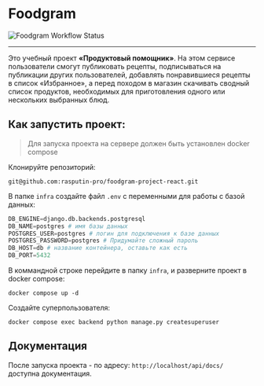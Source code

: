# Foodgram

![Foodgram Workflow Status](https://github.com/rasputin-pro/foodgram-project-react/actions/workflows/workflow.yml/badge.svg?branch=master&event=push)
___


Это учебный проект **«Продуктовый помощник»**. 
На этом сервисе пользователи смогут публиковать рецепты, 
подписываться на публикации других пользователей, добавлять 
понравившиеся рецепты в список «Избранное», а перед походом 
в магазин скачивать сводный список продуктов, необходимых для 
приготовления одного или нескольких выбранных блюд.

## Как запустить проект:

>Для запуска проекта на сервере должен быть установлен docker compose

Клонируйте репозиторий:
```
git@github.com:rasputin-pro/foodgram-project-react.git
```

В папке `infra` создайте файл `.env` с переменными для работы с базой данных:
```python
DB_ENGINE=django.db.backends.postgresql
DB_NAME=postgres # имя базы данных
POSTGRES_USER=postgres # логин для подключения к базе данных
POSTGRES_PASSWORD=postgres # Придумайте сложный пароль
DB_HOST=db # название контейнера, оставьте как есть
DB_PORT=5432
```

В коммандной строке перейдите в папку `infra`, и разверните проект в docker 
compose:
```commandline
docker compose up -d
```

Создайте суперпользователя:
```commandline
docker compose exec backend python manage.py createsuperuser
```

## Документация
После запуска проекта - по адресу: `http://localhost/api/docs/` доступна 
документация.
